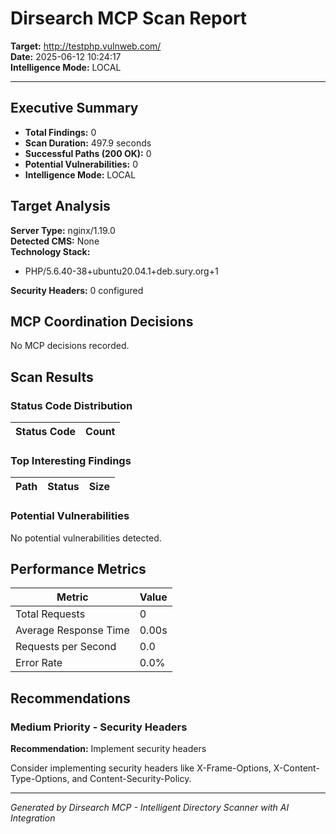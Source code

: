 # Dirsearch MCP Scan Report

**Target:** http://testphp.vulnweb.com/  
**Date:** 2025-06-12 10:24:17  
**Intelligence Mode:** LOCAL

---

## Executive Summary


- **Total Findings:** 0
- **Scan Duration:** 497.9 seconds
- **Successful Paths (200 OK):** 0
- **Potential Vulnerabilities:** 0
- **Intelligence Mode:** LOCAL


## Target Analysis


**Server Type:** nginx/1.19.0  
**Detected CMS:** None  
**Technology Stack:**
- PHP/5.6.40-38+ubuntu20.04.1+deb.sury.org+1

**Security Headers:** 0 configured


## MCP Coordination Decisions

No MCP decisions recorded.

## Scan Results


### Status Code Distribution

| Status Code | Count |
|------------|-------|



### Top Interesting Findings

| Path | Status | Size |
|------|--------|------|



### Potential Vulnerabilities

No potential vulnerabilities detected.



## Performance Metrics


| Metric | Value |
|--------|-------|
| Total Requests | 0 |
| Average Response Time | 0.00s |
| Requests per Second | 0.0 |
| Error Rate | 0.0% |


## Recommendations


### Medium Priority - Security Headers

**Recommendation:** Implement security headers

Consider implementing security headers like X-Frame-Options, X-Content-Type-Options, and Content-Security-Policy.



---

*Generated by Dirsearch MCP - Intelligent Directory Scanner with AI Integration*
